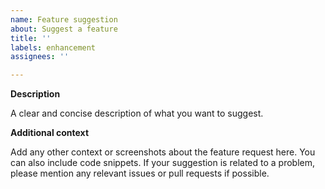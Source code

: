 ```yaml
---
name: Feature suggestion
about: Suggest a feature
title: ''
labels: enhancement
assignees: ''

---
```


**Description**

A clear and concise description of what you want to suggest.

**Additional context**

Add any other context or screenshots about the feature request here. You can also include code snippets.
If your suggestion is related to a problem, please mention any relevant issues or pull requests if possible.

